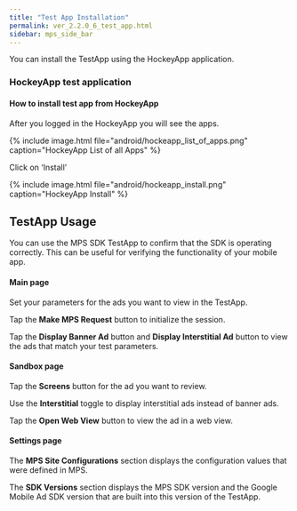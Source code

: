 ```yaml
---
title: "Test App Installation"
permalink: ver_2.2.0_6_test_app.html
sidebar: mps_side_bar
---
```

You can install the TestApp using the HockeyApp application.

### HockeyApp test application
#### How to install test app from HockeyApp

After you logged in the HockeyApp you will see the apps.

{% include image.html file="android/hockeapp_list_of_apps.png" caption="HockeyApp List of all Apps" %}

Click on ‘Install’

{% include image.html file="android/hockeapp_install.png" caption="HockeyApp Install" %}

## TestApp Usage
You can use the MPS SDK TestApp to confirm that the SDK is operating correctly. This can be useful for verifying the functionality of your mobile app.

#### Main page
Set your parameters for the ads you want to view in the TestApp.

Tap the **Make MPS Request** button to initialize the session.

Tap the **Display Banner Ad** button and **Display Interstitial Ad** button to view the ads that match your test parameters.

#### Sandbox page

Tap the **Screens** button for the ad you want to review.

Use the **Interstitial** toggle to display interstitial ads instead of banner ads.

Tap the **Open Web View** button to view the ad in a web view.

#### Settings page

The **MPS Site Configurations** section displays the configuration values that were defined in MPS.

The **SDK Versions** section displays the MPS SDK version and the Google Mobile Ad SDK version that are built into this version of the TestApp.